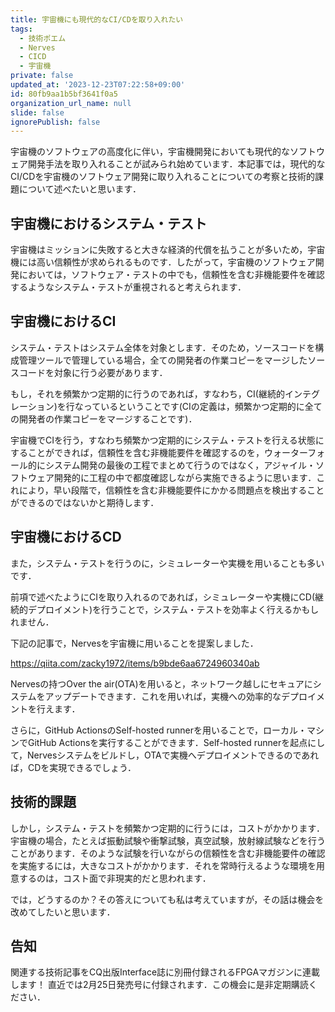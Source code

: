 ```yaml
---
title: 宇宙機にも現代的なCI/CDを取り入れたい
tags:
  - 技術ポエム
  - Nerves
  - CICD
  - 宇宙機
private: false
updated_at: '2023-12-23T07:22:58+09:00'
id: 80fb9aa1b5bf3641f0a5
organization_url_name: null
slide: false
ignorePublish: false
---
```

宇宙機のソフトウェアの高度化に伴い，宇宙機開発においても現代的なソフトウェア開発手法を取り入れることが試みられ始めています．本記事では，現代的なCI/CDを宇宙機のソフトウェア開発に取り入れることについての考察と技術的課題について述べたいと思います．

## 宇宙機におけるシステム・テスト

宇宙機はミッションに失敗すると大きな経済的代償を払うことが多いため，宇宙機には高い信頼性が求められるものです．したがって，宇宙機のソフトウェア開発においては，ソフトウェア・テストの中でも，信頼性を含む非機能要件を確認するようなシステム・テストが重視されると考えられます．

## 宇宙機におけるCI

システム・テストはシステム全体を対象とします．そのため，ソースコードを構成管理ツールで管理している場合，全ての開発者の作業コピーをマージしたソースコードを対象に行う必要があります．

もし，それを頻繁かつ定期的に行うのであれば，すなわち，CI(継続的インテグレーション)を行なっているということです(CIの定義は，頻繁かつ定期的に全ての開発者の作業コピーをマージすることです)．

宇宙機でCIを行う，すなわち頻繁かつ定期的にシステム・テストを行える状態にすることができれば，信頼性を含む非機能要件を確認するのを，ウォーターフォール的にシステム開発の最後の工程でまとめて行うのではなく，アジャイル・ソフトウェア開発的に工程の中で都度確認しながら実施できるように思います．これにより，早い段階で，信頼性を含む非機能要件にかかる問題点を検出することができるのではないかと期待します．

## 宇宙機におけるCD

また，システム・テストを行うのに，シミュレーターや実機を用いることも多いです．

前項で述べたようにCIを取り入れるのであれば，シミュレーターや実機にCD(継続的デプロイメント)を行うことで，システム・テストを効率よく行えるかもしれません．

下記の記事で，Nervesを宇宙機に用いることを提案しました．

https://qiita.com/zacky1972/items/b9bde6aa6724960340ab

Nervesの持つOver the air(OTA)を用いると，ネットワーク越しにセキュアにシステムをアップデートできます．これを用いれば，実機への効率的なデプロイメントを行えます．

さらに，GitHub ActionsのSelf-hosted runnerを用いることで，ローカル・マシンでGitHub Actionsを実行することができます．Self-hosted runnerを起点にして，Nervesシステムをビルドし，OTAで実機へデプロイメントできるのであれば，CDを実現できるでしょう．

## 技術的課題

しかし，システム・テストを頻繁かつ定期的に行うには，コストがかかります．宇宙機の場合，たとえば振動試験や衝撃試験，真空試験，放射線試験などを行うことがあります．そのような試験を行いながらの信頼性を含む非機能要件の確認を実施するには，大きなコストがかかります．それを常時行えるような環境を用意するのは，コスト面で非現実的だと思われます．

では，どうするのか？その答えについても私は考えていますが，その話は機会を改めてしたいと思います．

## 告知

関連する技術記事をCQ出版Interface誌に別冊付録されるFPGAマガジンに連載します！ 直近では2月25日発売号に付録されます．この機会に是非定期購読ください．

